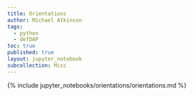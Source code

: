 ```yaml
---
title: Orientations
author: Michael Atkinson
tags:
  - python
  - defDAP
toc: true
published: true
layout: jupyter_notebook
subcollection: Misc
---
```


{% include jupyter_notebooks/orientations/orientations.md %}
